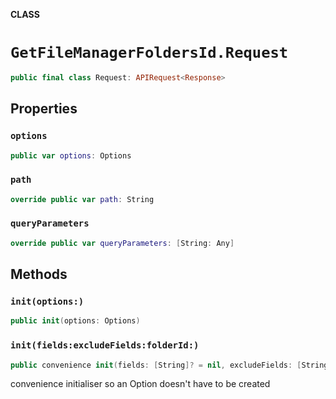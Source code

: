 **CLASS**

# `GetFileManagerFoldersId.Request`

```swift
public final class Request: APIRequest<Response>
```

## Properties
### `options`

```swift
public var options: Options
```

### `path`

```swift
override public var path: String
```

### `queryParameters`

```swift
override public var queryParameters: [String: Any]
```

## Methods
### `init(options:)`

```swift
public init(options: Options)
```

### `init(fields:excludeFields:folderId:)`

```swift
public convenience init(fields: [String]? = nil, excludeFields: [String]? = nil, folderId: String)
```

convenience initialiser so an Option doesn't have to be created
